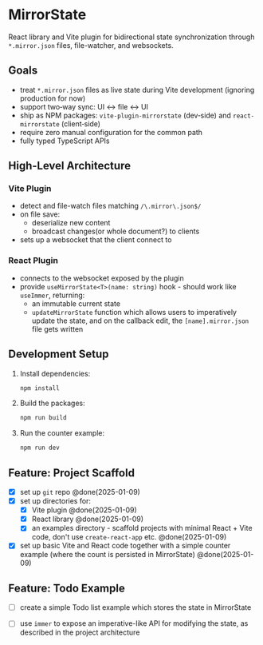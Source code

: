 # MirrorState

React library and Vite plugin for bidirectional state synchronization through `*.mirror.json` files, file-watcher, and websockets.

## Goals

- treat `*.mirror.json` files as live state during Vite development (ignoring production for now)
- support two‑way sync: UI <-> file <-> UI
- ship as NPM packages: `vite-plugin-mirrorstate` (dev‑side) and `react-mirrorstate` (client‑side)
- require zero manual configuration for the common path
- fully typed TypeScript APIs

## High-Level Architecture

### Vite Plugin

- detect and file-watch files matching `/\.mirror\.json$/`
- on file save:
  - deserialize new content 
  - broadcast changes(or whole document?) to clients
- sets up a websocket that the client connect to

### React Plugin

- connects to the websocket exposed by the plugin
- provide `useMirrorState<T>(name: string)` hook - should work like `useImmer`, returning:
  - an immutable current state
  - `updateMirrorState` function which allows users to imperatively update the state, and on the callback edit, the `[name].mirror.json` file gets written

## Development Setup

1. Install dependencies:
   ```bash
   npm install
   ```

2. Build the packages:
   ```bash
   npm run build
   ```

3. Run the counter example:
   ```bash
   npm run dev
   ```

## Feature: Project Scaffold

- [x] set up `git` repo @done(2025-01-09)
- [x] set up directories for:
  - [x] Vite plugin @done(2025-01-09)
  - [x] React library @done(2025-01-09)
  - [x] an examples directory - scaffold projects with minimal React + Vite code, don't use `create-react-app` etc. @done(2025-01-09)
- [x] set up basic Vite and React code together with a simple counter example (where the count is persisted in MirrorState) @done(2025-01-09)

## Feature: Todo Example

- [ ] create a simple Todo list example which stores the state in MirrorState
- [ ] use `immer` to expose an imperative-like API for modifying the state, as described in the project architecture

